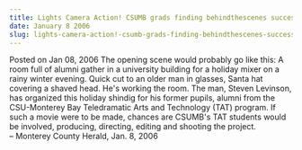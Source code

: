 ```yaml
---
title: Lights Camera Action! CSUMB grads finding behindthescenes success in Hollywood
date: January 8 2006
slug: lights-camera-action!-csumb-grads-finding-behindthescenes-success-in-hollywood
---
```





<span class="date">Posted on Jan 08, 2006    </span>
The opening scene would probably go like this: A room full of
alumni gather in a university building for a holiday mixer on a
rainy winter evening. Quick cut to an older man in glasses, Santa
hat covering a shaved head. He&apos;s working the room. The man, Steven
Levinson, has organized this holiday shindig for his former pupils,
alumni from the CSU-Monterey Bay Teledramatic Arts and Technology
(TAT) program. If such a movie were to be made, chances are CSUMB&apos;s
TAT students would be involved, producing, directing, editing and
shooting the project.<br>
&#x2013; Monterey County Herald, Jan. 8, 2006<br/></br>




